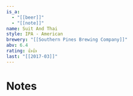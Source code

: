 ```yaml
---
is_a:
  - "[[beer]]"
  - "[[note]]"
name: Suit And Thai
style: IPA - American
brewery: "[[Southern Pines Brewing Company]]"
abv: 6.4
rating: 👍👍
last: "[[2017-03]]"
---
```

# Notes

